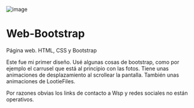 ![image](https://user-images.githubusercontent.com/97700576/193409022-a0ae8036-511e-4a00-88a0-f52badb84a21.png)


# Web-Bootstrap
Página web. HTML, CSS y Bootstrap

Este fue mi primer diseño. Usé algunas cosas de bootstrap, como por ejemplo el carrusel que está al principio con las fotos. Tiene unas animaciones de desplazamiento
al scrollear la pantalla. También unas animaciones de LootieFiles.

Por razones obvias los links de contacto a Wsp y redes sociales no están operativos.
